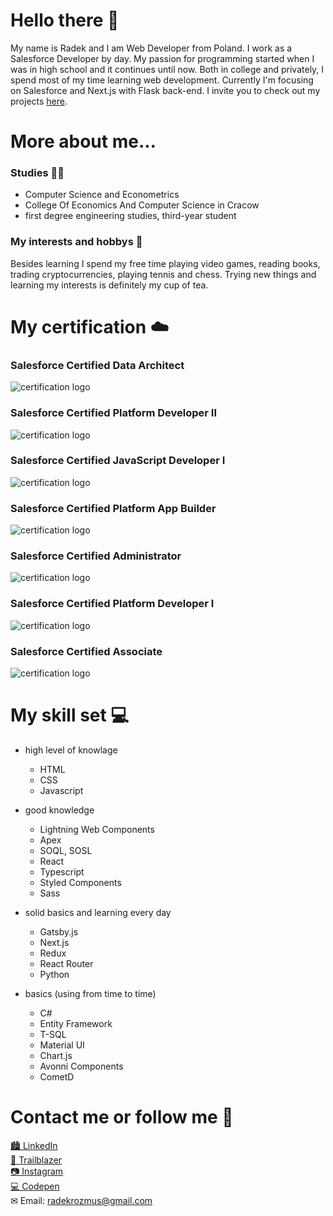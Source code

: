 # Hello there 👋

My name is Radek and I am Web Developer from Poland. I work as a Salesforce Developer by day. My passion for programming started when I was in high school and it continues until now. Both in college and privately, I spend most of my time learning web development. Currently I'm focusing on Salesforce and Next.js with Flask back-end. I invite you to check out my projects [here](https://github.com/radioDevCreations?tab=repositories "my repositories").


# More about me...

### Studies 👨‍🎓
* Computer Science and Econometrics
* College Of Economics And Computer Science in Cracow
* first degree engineering studies, third-year student

### My interests and hobbys 🎾
Besides learning I spend my free time playing video games, reading books, trading cryptocurrencies, playing tennis and chess. Trying new things and learning my interests is definitely my cup of tea.

# My certification ☁️

### Salesforce Certified Data Architect

![certification logo](https://github.com/radioDevCreations/radioDevCreations/blob/main/Data-Architect.png)

### Salesforce Certified Platform Developer II

![certification logo](https://github.com/radioDevCreations/radioDevCreations/blob/main/Platform_developer_2.png)

### Salesforce Certified JavaScript Developer I

![certification logo](https://github.com/radioDevCreations/radioDevCreations/blob/main/javascript_developer_1.png)

### Salesforce Certified Platform App Builder

![certification logo](https://github.com/radioDevCreations/radioDevCreations/blob/main/Platform-App-Builder.png)

### Salesforce Certified Administrator

![certification logo](https://github.com/radioDevCreations/radioDevCreations/blob/main/Administrator.png)

### Salesforce Certified Platform Developer I

![certification logo](https://github.com/radioDevCreations/radioDevCreations/blob/main/platform_developer_1.png)

### Salesforce Certified Associate

![certification logo](https://github.com/radioDevCreations/radioDevCreations/blob/main/Associate.png)

# My skill set 💻

* high level of knowlage
  * HTML
  * CSS
  * Javascript

* good knowledge
  * Lightning Web Components
  * Apex
  * SOQL, SOSL
  * React
  * Typescript
  * Styled Components
  * Sass

* solid basics and learning every day
  * Gatsby.js
  * Next.js
  * Redux
  * React Router
  * Python

* basics (using from time to time)
  * C#
  * Entity Framework
  * T-SQL
  * Material UI
  * Chart.js
  * Avonni Components
  * CometD

# Contact me or follow me 💬
[🏙 LinkedIn](https://www.linkedin.com/in/radek-rozmus-5820b41a4/ "radioDevCreations on LinkedIn")<br>
[🌄 Trailblazer](https://trailblazer.me/id/radekrozmus)<br>
[📷 Instagram](https://www.instagram.com/radiodevcreations/ "radioDevCreations on LinkedIn")<br>
[💻 Codepen](https://codepen.io/radiodevcreations/ "radioDevCreations on Codepen")<br>
✉ Email: [radekrozmus@gmail.com](https://www.instagram.com/radiodevcreations/ "radioDevCreations on LinkedIn")<br>
